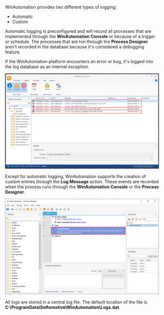WinAutomation provides two different types of logging:

- Automatic
- Custom

Automatic logging is preconfigured and will record all processes that are implemented through the **WinAutomation Console** or because of a trigger or schedule. The processes that are run through the **Process Designer** aren't recorded in the database because it's considered a debugging feature. 

If the WinAutomation platform encounters an error or bug, it's logged into the log database as an internal exception.

![Logs created with automatic logging.](..\media\automatic-logging.png)

Except for automatic logging, WinAutomation supports the creation of custom entries through the **Log Message** action. These events are recorded when the process runs through the **WinAutomation Console** or the **Process Designer**.

![An example process with a Log Message action.](..\media\log-message-action.png)

All logs are stored in a central log file. The default location of the file is **C:\ProgramData\Softomotive\WinAutomation\Logs.dat**.
